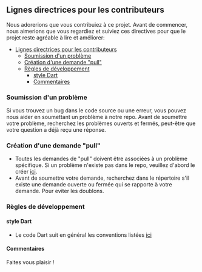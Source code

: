## Lignes directrices pour les contributeurs
Nous adorerions que vous contribuiez à ce projet. Avant de commencer, nous aimerions que vous regardiez et suiviez ces directives pour que le projet reste agréable à lire et améliorer:

- [Lignes directrices pour les contributeurs](#lignes-directrices-pour-les-contributeurs)
  - [Soumission d'un problème](#soumission-dun-problème)
  - [Création d'une demande "pull"](#création-dune-demande-pull)
  - [Règles de développement](#règles-de-développement)
    - [style Dart](#style-dart)
    - [Commentaires](#commentaires)

### Soumission d'un problème
Si vous trouvez un bug dans le code source ou une erreur, vous pouvez nous aider en soumettant un problème à notre repo. Avant de soumettre votre problème, recherchez les problèmes ouverts et fermés, peut-être que votre question a déjà reçu une réponse.

### Création d'une demande "pull"
* Toutes les demandes de "pull" doivent être associées à un problème spécifique. Si un problème n'existe pas dans le repo, veuillez d'abord le créer [ici](https://github.com/antoineraulin/devinci-app/issues).
* Avant de soumettre votre demande, recherchez dans le répertoire s'il existe une demande ouverte ou fermée qui se rapporte à votre demande. Pour eviter les doublons.

### Règles de développement

#### style Dart
* Le code Dart suit en général les conventions listées [ici](http://dartdoc.takyam.com/articles/style-guide/)

#### Commentaires
Faites vous plaisir ! 
